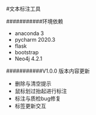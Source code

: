 #文本标注工具

###########环境依赖
- anaconda 3 
- pycharm 2020.3
- flask
- bootstrap
- Neo4j 4.2.1

###########V1.0.0 版本内容更新
- 删除与清空提示
- 鼠标划过抬起进行标注
- 标注与质检bug修复
- 标签更新交互

